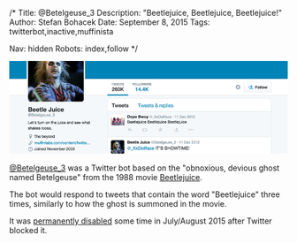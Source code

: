 /*
Title: @Betelgeuse_3
Description: "Beetlejuice, Beetlejuice, Beetlejuice!"
Author: Stefan Bohacek
Date: September 8, 2015
Tags: twitterbot,inactive,muffinista

Nav: hidden
Robots: index,follow
*/

[![](/content/bots/twitterbots/images/Betelgeuse_3.png)](https://twitter.com/Betelgeuse_3)

[@Betelgeuse_3](https://twitter.com/Betelgeuse_3) was a Twitter bot based on the "obnoxious, devious ghost named Betelgeuse" from the 1988 movie [Beetlejuice](https://en.wikipedia.org/wiki/Beetlejuice).

The bot would respond to tweets that contain the word "Beetlejuice" three times, similarly to how the ghost is summoned in the movie.

It was [permanently disabled](https://twitter.com/muffinista/status/641039127387967488) some time in July/August 2015 after Twitter blocked it. 